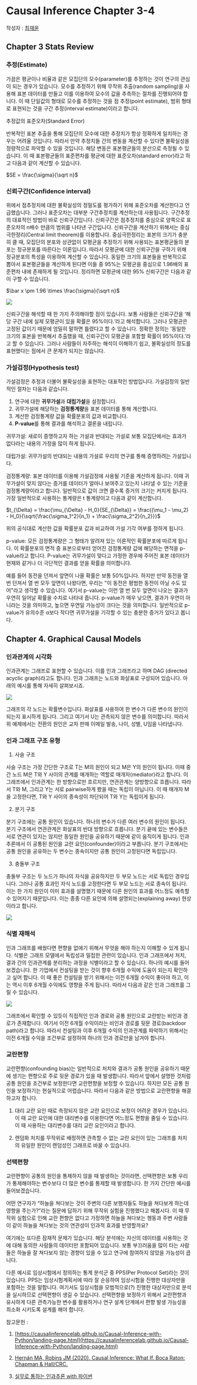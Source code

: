 # Causal Inference Chapter 3-4

작성자 : [최재윤](https://www.linkedin.com/in/jaeyun-choi-0b64292a0/)

## Chapter 3 Stats Review

### 추정(Estimate)
가끔은 평균이나 비율과 같은 모집단의 모수(parameter)를 추정하는 것이 연구의 관심이 되는 경우가 있습니다. 모수를 추정하기 위해 무작위 추출(random sampling)을 사용해 표본 데이터를 만들고 이를 이용하여 모수의 값을 추측하는 절차를 진행되어야 합니다.
이 때 단일값의 형태로 모수를 추정하는 것을 점 추정(point estimate), 범위 형태로 표현되는 것을 구간 추정(interval estimate)이라고 합니다.

추정값의 표준오차(Standard Error)

반복적인 표본 추출을 통해 모집단의 모수에 대한 추정치가 항상 정확하게 일치하는 경우는 어려울 것입니다. 따라서 만약 추정치들 간의 변동을 계산할 수 있다면 불확실성을 정량적으로 파악할 수 있을 것입니다. 
해당 변동은 표본평균들의 분산으로 측정될 수 있습니다. 이 때 표본평균들의 표준편차를 평균에 대한 표준오차(standard error)라고 하고 다음과 같이 계산할 수 있습니다.

$SE = \frac{\sigma}{\sqrt n}$

### 신뢰구간(Confidence interval)
위에서 점추정치에 대한 불확실성의 정밀도를 평가하기 위해 표준오차를 계산한다고 언급했습니다. 그러나 표준오차는 대부분 구간추정치를 계산하는데 사용됩니다. 
구간추정의 대표적인 방법이 바로 신뢰구간입니다. 신뢰구간은 점추정치를 중심으로 양쪽으로 표준오차의 n배수 만큼의 범위를 나타낸 구간입니다.
신뢰구간을 계산하기 위해서는 중심극한정리(Central limit theorem)를 이용합니다. 중심극한정리는 표본의 크기가 충분히 클 때, 모집단의 분포와 상관없이 모평균을 추정하기 위해 사용되는 표본평균들의 분포는 정규분포를 따른다는 이론입니다. 
따라서 모평균에 대한 신뢰구간을 구하기 위해 정규분포의 특성을 이용하여 계산할 수 있습니다. 동일한 크기의 표본들을 반복적으로 뽑아서 표본평균들을 계산하게 된다면 이들 중 95%는 모평균을 중심으로 1.96배의 표준편차 내에 존재하게 될 것입니다. 
정리하면 모평균에 대한 95% 신뢰구간은 다음과 같이 구할 수 있습니다.

$\bar x \pm 1.96 \times \frac{\sigma}{\sqrt n}$

![](../pics/week2_01.png)

신뢰구간을 해석할 때 한 가지 주의해야할 점이 있습니다. 보통 사람들은 신뢰구간을 ‘해당 구간 내에 실제 모평균이 있을 확률은 95%이다.’라고 해석합니다. 그러나 모평균은 고정된 값이기 때문에 엄밀히 말하면 틀렸다고 할 수 있습니다. 
정확한 정의는 ‘동일한 크기의 표본을 반복해서 추출했을 때, 신뢰구간이 모평균을 포함할 확률이 95%이다.’라고 할 수 있습니다. 그러나 사람들이 자주하는 해석이 이해하기 쉽고, 불확실성의 정도를 표현했다는 점에서 큰 문제가 되지는 않습니다.

### 가설검정(Hypothesis test)
가설검정은 추정과 더불어 불확실성을 표현하는 대표적인 방법입니다. 가설검정의 일반적인 절차는 다음과 같습니다.

1. 연구에 대한 **귀무가설**과 **대립가설**을 설정합니다.
2. 귀무가설에 해당하는 **검정통계량**을 표본 데이터를 통해 계산합니다.
3. 계산한 검정통계량 값을 확률분포의 값과 비교합니다.
4. **P-value**를 통해 결과를 해석하고 결론을 내립니다.

귀무가설: 새로이 증명하고자 하는 가설과 반대되는 가설로 보통 모집단에서는 효과가 없다라는 내용의 가정을 많이 하게 됩니다.

대립가설: 귀무가설의 반대되는 내용의 가설로 우리의 연구를 통해 증명하려는 가설입니다.

검정통계량: 표본 데이터를 이용해 가설검정에 사용될 기준을 계산하게 됩니다. 이때 귀무가설이 맞지 않다는 증거를 데이터가 얼마나 보여주고 있는지 나타낼 수 있는 기준을 검정통계량이라고 합니다. 일반적으로 값이 크면 클수록 증거의 크기는 커지게 됩니다. 가장 일반적으로 사용하는 통계량은 t 통계량이고 다음과 같이 계산합니다.

$t_{\Delta} = \frac{\mu_{\Delta} - H_0}{SE_{\Delta}} = \frac{(\mu_1 - \mu_2) - H_0}{\sqrt{\frac{\sigma_1^2}{n_1} + \frac{\sigma_2^2}{n_2}}}$

위의 공식대로 계산한 값을 확률분포 값과 비교하여 가설 기각 여부를 정하게 됩니다.

p-value: 모든 검정통계량은 그 형태가 알려져 있는 이론적인 확률분포에 따르게 됩니다. 이 확률분포의 면적 중 표본으로부터 얻어진 검정통계량 값에 해당하는 면적을 p-value라고 합니다. 
P-value는 귀무가설이 맞다고 가정한 경우에 주어진 표본 데이터가 현재와 같거나 더 극단적인 결과를 얻을 확률을 의미합니다. 

예를 들어 동전을 던져서 앞면이 나올 확률은 보통 50%입니다. 하지만 만약 동전을 열 번 던져서 열 번 모두 앞면이 나왔다면, 우리는 "이 동전은 평범한 동전이 아닐 수도 있어"라고 생각할 수 있습니다. 여기서 p-value는 이런 열 번 모두 앞면이 나오는 결과가 우연히 일어날 확률을 수치로 나타내 줍니다. 
p-value가 매우 낮으면, 결과가 우연이 아니라는 것을 의미하고, 높으면 우연일 가능성이 크다는 것을 의미합니다.
일반적으로 p-value가 유의수준 α보다 작다면 귀무가설을 기각할 수 있는 충분한 증거가 있다고 봅니다.

## Chapter 4. Graphical Causal Models

### 인과관계의 시각화
인과관계는 그래프로 표현할 수 있습니다. 이를 인과 그래프라고 하며 DAG (directed acyclic graph)라고도 합니다. 인과 그래프는 노드와 화살표로 구성되어 있습니다. 아래의 예시를 통해 자세히 살펴보시죠.

![](../pics/week2_02.png)

그래프의 각 노드는 확률변수입니다. 화살표를 사용하여 한 변수가 다른 변수의 원인이 되는지 표시하게 됩니다. 그리고 여기서 U는 관측되지 않은 변수를 의미합니다. 따라서 위 예제에서는 전환의 원인은 교차 판매 이메일 발송, 나이, 성별, U임을 나타냅니다.

### 인과 그래프 구조 유형
1. 사슬 구조

사슬 구조는 가장 간단한 구조로 T는 M의 원인이 되고 M은 Y의 원인이 됩니다. 이때 중간 노드 M은 T와 Y 사이의 관계를 매개하는 역할로 매개자(mediator)라고 합니다. 이 그래프에서 인과관계는 한 방향으로만 흐르지만, 연관관계는 양방향으로 흐릅니다. 따라서 T와 M, 그리고 Y는 서로 pairwise하게 봤을 때는 독립이 아닙니다.
이 때 매개자 M을 고정한다면, T와 Y 사이의 종속성이 차단되어 T와 Y는 독립이게 됩니다.

2. 분기 구조

분기 구조에는 공통 원인이 있습니다. 하나의 변수가 다른 여러 변수의 원인이 됩니다. 분기 구조에서 연관관계은 화살표의 반대 방향으로 흐릅니다. 분기 끝에 있는 변수들은 서로 연관이 있지는 않지만 동일한 원인을 공유하기 때문에 같이 움직이게 됩니다. 인과추론에서 이 공통된 원인을 교란 요인(confounder)이라고 부릅니다.
분기 구조에서는 공통 원인을 공유하는 두 변수는 종속이지만 공통 원인이 고정된다면 독립입니다.

3. 충돌부 구조

충돌부 구조는 두 노드가 하나의 자식을 공유하지만 두 부모 노드는 서로 독립인 경우입니다. 그러나 공통 효과인 자식 노드를 고정한다면 두 부모 노드는 서로 종속이 됩니다. 이는 한 가지 원인이 이미 효과를 설명했기 때문에 다른 원인의 효과를 어느정도 예측할 수 있어지기 때문입니다. 이는 종종 다른 요인에 의해 설명되는(explaining away) 현상이라고 합니다.

![](../pics/week2_03.png)

### 식별 재해석
인과 그래프를 배웠다면 편향을 없애기 위해서 무엇을 해야 하는지 이해할 수 있게 됩니다. 식별은 그래프 모델에서 독립성과 밀접한 관련이 있습니다. 인과 그래프에서 처치, 결과 간의 인과관계를 분리하는 과정을 식별이라고 할 수 있습니다.
하나의 예시를 들어보겠습니다. 한 기업에서 컨설팅을 받는 것이 향후 6개월 수익에 도움이 되는지 확인하고 싶어 합니다. 이 때 좋은 컨설팅을 받기 위해서는 이전 6개월 수익이 좋아야 하고, 이는 역시 이후 6개월 수익에도 영향을 주게 됩니다. 따라서 다음과 같은 인과 그래프를 그릴 수 있습니다.

![](../pics/week2_04.png)

그래프에서 확인할 수 있듯이 직접적인 인과 경로와 공통 원인으로 교란받는 비인과 경로가 존재합니다. 여기서 이전 6개월 수익이라는 비인과 경로를 뒷문 경로(backdoor path)라고 합니다. 따라서 컨설팅과 이후 6개월 수익의 인과관계를 파악하기 위해서는 이전 6개월 수익을 조건부로 설정하여 하나의 인과 경로만을 남겨야 합니다.

### 교란편향
교란편향(confounding bias)는 일반적으로 처치와 결과가 공통 원인을 공유하기 때문에 생기는 편향으로 주로 뒷문 경로가 있을 때 발생합니다. 따라서 앞에서 설명한 것처럼 공통 원인을 조건부로 보정한다면 교란편향을 보정할 수 있습니다.
하지만 모든 공통 원인을 보정하기는 현실적으로 어렵습니다. 따라서 다음과 같은 방법으로 교란편향을 해결하고자 합니다.

1. 대리 교란 요인
때로 측정되지 않은 교란 요인으로 보정이 어려운 경우가 있습니다. 이 때 교란 요인에 대한 대리변수를 이용한다면 어느정도 편향을 줄일 수 있습니다. 이 때 사용하는 대리변수를 대리 교란 요인이라고 합니다.

2. 랜덤화
처치를 무작위로 배정하면 관측할 수 없는 교란 요인이 있는 그래프를 처치의 유일한 원인이 랜덤성인 그래프로 바꿀 수 있습니다.

### 선택편향
교란편향이 공통의 원인을 통제하지 않을 때 발생하는 것이라면, 선택편향은 보통 우리가 통제해야하는 변수보다 더 많은 변수를 통제할 때 발생합니다. 한 가지 간단한 예시를 들어보겠습니다. 

어떤 연구자가 “하늘을 쳐다보는 것이 주변의 다른 보행자들도 하늘을 쳐다보게 하는데 영향을 주는가?”라는 질문에 답하기 위해 무작위 실험을 진행했다고 해봅시다. 이 때 무작위 실험으로 인해 교란 편향은 없다고 가정하면 하늘을 쳐다보는 행동과 주변 사람들이 같이 하늘을 쳐다보는 것의 연관성이 인과적 효과를 반영할까요? 

여기에는 또다른 잠재적 문제가 있습니다. 해당 분석에는 자신의 데이터를 사용하는 것에 대해 동의한 사람들의 데이터만 포함되어 있습니다. 보통 부끄러움을 많이 타는 사람들은 하늘을 잘 쳐다보지 않는 경향이 있을 수 있고 연구에 참여하지 않았을 가능성이 큽니다.

다른 예시로 임상시험에서 정의하는 통계 분석군 중 PPS(Per Protocol Set)라는 것이 있습니다. PPS는 임상시험계획서에 따라 잘 순응하여 임상시험을 진행한 대상자만을 포함하는 것을 말합니다. 여기서도 임상시험을 모범적으로(?) 진행한 대상자만으로 분석을 실시하므로 선택편향이 생길 수 있습니다.
선택편향을 보정하기 위해서 교란편향과 유사하게 다른 관측가능한 변수를 활용하거나 연구 설계 단계에서 편향 발생 가능성을 최소화 시키도록 설계를 해야 합니다.


참고문헌 : 
1. [https://causalinferencelab.github.io/Causal-Inference-with-Python/landing-page.html](https://causalinferencelab.github.io/Causal-Inference-with-Python/landing-page.html)

2. [Hernán MA, Robins JM (2020). Causal Inference: What If. Boca Raton: Chapman & Hall/CRC.](https://www.hsph.harvard.edu/miguel-hernan/wp-content/uploads/sites/1268/2024/04/hernanrobins_WhatIf_26apr24.pdf)

3. [실무로 통하는 인과추론 with 파이썬](https://product.kyobobook.co.kr/detail/S000212577153)